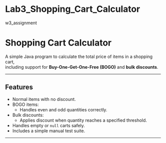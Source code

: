 # Lab3_Shopping_Cart_Calculator
w3_assignment
# Shopping Cart Calculator

A simple Java program to calculate the total price of items in a shopping cart,  
including support for **Buy-One-Get-One-Free (BOGO)** and **bulk discounts**.

---

## Features

- Normal items with no discount.
- BOGO items:
  - Handles even and odd quantities correctly.
- Bulk discounts:
  - Applies discount when quantity reaches a specified threshold.
- Handles empty or `null` carts safely.
- Includes a simple manual test suite.

---

